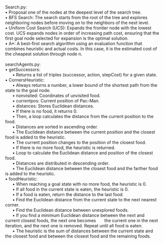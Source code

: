 Search.py: <br>
• Proposal one of the nodes at the deepest level of the search tree. <br>
• BFS Search: The search starts from the root of the tree and explores neighboring nodes
before moving on to the neighbors of the next level.  <br>
• Uniform Cost Search (UCS): Expands the frontier node with the lowest cost. UCS expands
nodes in order of increasing path cost, ensuring that the first goal node selected for
expansion is the optimal solution.  <br>
• A*: A best-first search algorithm using an evaluation function that combines heuristic and
actual costs. In this case, it is the estimated cost of the cheapest solution through node n.  <br>  <br>
searchAgents.py:  <br>
• getSuccessors:  <br>
&nbsp;&nbsp;&nbsp;&nbsp;&nbsp;&nbsp;• Returns a list of triples (successor, action, stepCost) for a given state.  <br>
• CornersHeuristic:  <br>
&nbsp;&nbsp;&nbsp;&nbsp;&nbsp;&nbsp;• Always returns a number, a lower bound of the shortest path from the state to the
goal node.  <br>
&nbsp;&nbsp;&nbsp;&nbsp;&nbsp;&nbsp;• nonvisited: Coordinates of unvisited food.  <br>
&nbsp;&nbsp;&nbsp;&nbsp;&nbsp;&nbsp;• currentpos: Current position of Pac-Man.  <br>
&nbsp;&nbsp;&nbsp;&nbsp;&nbsp;&nbsp;• distances: Stores Euclidean distances.  <br>
&nbsp;&nbsp;&nbsp;&nbsp;&nbsp;&nbsp;• If there is no food, it returns 0.  <br>
&nbsp;&nbsp;&nbsp;&nbsp;&nbsp;&nbsp;• Then, a loop calculates the distance from the current position to the food.  <br>
&nbsp;&nbsp;&nbsp;&nbsp;&nbsp;&nbsp;• Distances are sorted in ascending order.  <br>
&nbsp;&nbsp;&nbsp;&nbsp;&nbsp;&nbsp;• The Euclidean distance between the current position and the closest food is added to
the heuristic.  <br> 
&nbsp;&nbsp;&nbsp;&nbsp;&nbsp;&nbsp;• The current position changes to the position of the closest food.  <br>
&nbsp;&nbsp;&nbsp;&nbsp;&nbsp;&nbsp;• If there is no more food, the heuristic is returned.  <br>
&nbsp;&nbsp;&nbsp;&nbsp;&nbsp;&nbsp;• Loop to calculate the Euclidean distance and position of the closest food.  <br>
&nbsp;&nbsp;&nbsp;&nbsp;&nbsp;&nbsp;• Distances are distributed in descending order.  <br>
&nbsp;&nbsp;&nbsp;&nbsp;&nbsp;&nbsp;• The Euclidean distance between the closest food and the farther food is added to the
heuristic.  <br>
• foodHeuristic:  <br>
&nbsp;&nbsp;&nbsp;&nbsp;&nbsp;&nbsp;• When reaching a goal state with no more food, the heuristic is 0.  <br>
&nbsp;&nbsp;&nbsp;&nbsp;&nbsp;&nbsp;• If all food in the current state is eaten, the heuristic is 0.  <br>
&nbsp;&nbsp;&nbsp;&nbsp;&nbsp;&nbsp;• If a food is eaten, return the distance to the last food.  <br> 
&nbsp;&nbsp;&nbsp;&nbsp;&nbsp;&nbsp;• Find the Euclidean distance from the current state to the next nearest corner.  <br>
&nbsp;&nbsp;&nbsp;&nbsp;&nbsp;&nbsp;• Find the Euclidean distance between unexplored foods.  <br>
&nbsp;&nbsp;&nbsp;&nbsp;&nbsp;&nbsp;• If you find a minimum Euclidean distance between the next and current closest
foods, the next one becomes &nbsp;&nbsp;&nbsp;&nbsp;&nbsp;&nbsp;the current one in the next iteration, and the next one is
removed. Repeat until all food is eaten.  <br>
&nbsp;&nbsp;&nbsp;&nbsp;&nbsp;&nbsp;• The heuristic is the sum of distances between the current state and the closest food
and between the closest food and the remaining foods.  <br>
